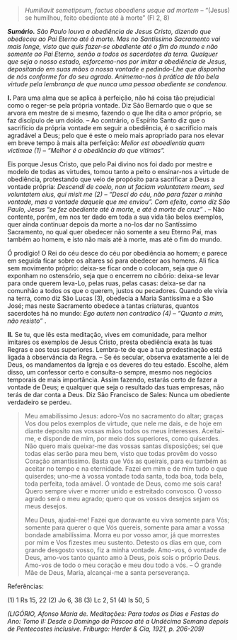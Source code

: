 > *Humiliavit semetipsum, factus oboediens usque ad mortem* – “(Jesus) se humilhou, feito obediente até à morte” (Fl 2, 8)

***Sumário.** São Paulo louva a obediência de Jesus Cristo, dizendo que obedeceu ao Pai Eterno até à morte. Mas no Santíssimo Sacramento vai mais longe, visto que quis fazer-se obediente até o fim do mundo e não somente ao Pai Eterno, senão a todos os sacerdotes da terra. Qualquer que seja o nosso estado, esforcemo-nos por imitar a obediência de Jesus, depositando em suas mãos a nossa vontade e pedindo-Lhe que disponha de nós conforme for do seu agrado. Animemo-nos à prática de tão bela virtude pela lembrança de que nunca uma pessoa obediente se condenou.*

**I.** Para uma alma que se aplica à perfeição, não há coisa tão prejudicial como o reger-se pela própria vontade. Diz São Bernardo que o que se arvora em mestre de si mesmo, fazendo o que lhe dita o amor próprio, se faz discípulo de um doido. – Ao contrário, o Espírito Santo diz que o sacrifício da própria vontade em seguir a obediência, é o sacrifício mais agradável a Deus; pelo que é este o meio mais apropriado para nos elevar em breve tempo à mais alta perfeição: *Melior est oboedientia quam victimae (1) – “Melhor é a obediência do que vítimas”.*

Eis porque Jesus Cristo, que pelo Pai divino nos foi dado por mestre e modelo de todas as virtudes, tomou tanto a peito o ensinar-nos a virtude de obediência, protestando que veio de propósito para sacrificar a Deus a vontade própria: *Descendi de coelo, non ut faciam voluntatem meam, sed voluntatem eius, qui misit me (2) – “Desci do céu, não para fazer a minha vontade, mas a vontade daquele que me enviou”. Com efeito, como diz São Paulo, Jesus “se fez obediente até à morte, e até à morte de cruz”* . – Não contente, porém, em nos ter dado em toda a sua vida tão belos exemplos, quer ainda continuar depois da morte a no-los dar no Santíssimo Sacramento, no qual quer obedecer não somente a seu Eterno Pai, mas também ao homem, e isto não mais até à morte, mas até o fim do mundo.

Ó prodígio! O Rei do céu desce do céu por obediência ao homem; e parece em seguida ficar sobre os altares só para obedecer aos homens. Ali fica sem movimento próprio: deixa-se ficar onde o colocam, seja que o exponham no ostensório, seja que o encerrem no cibório: deixa-se levar para onde querem leva-Lo, pelas ruas, pelas casas: deixa-se dar na comunhão a todos os que o querem, justos ou pecadores. Quando ele vivia na terra, como diz São Lucas (3), obedecia a Maria Santíssima e a São José; mas neste Sacramento obedece a tantas criaturas, quantos sacerdotes há no mundo: *Ego autem non contradico (4) – “Quanto a mim, não resisto”* .

**II.** Se tu, que lês esta meditação, vives em comunidade, para melhor imitares os exemplos de Jesus Cristo, presta obediência exata às tuas Regras e aos teus superiores. Lembra-te de que a tua predestinação está ligada à observância da Regra. – Se és secular, observa exatamente a lei de Deus, os mandamentos da Igreja e os deveres do teu estado. Escolhe, além disso, um confessor certo e consulta-o sempre, mesmo nos negócios temporais de mais importância. Assim fazendo, estarás certo de fazer a vontade de Deus; e qualquer que seja o resultado das tuas empresas, não terás de dar conta a Deus. Diz São Francisco de Sales: Nunca um obediente verdadeiro se perdeu.

> Meu amabilíssimo Jesus: adoro-Vos no sacramento do altar; graças Vos dou pelos exemplos de virtude, que nele me dais, e de hoje em diante deposito nas vossas mãos todos os meus interesses. Aceitai-me, e disponde de mim, por meio dos superiores, como quiserdes. Não quero mais queixar-me das vossas santas disposições; sei que todas elas serão para meu bem, visto que todas provêm do vosso Coração amantíssimo. Basta que Vós as queirais, para eu também as aceitar no tempo e na eternidade. Fazei em mim e de mim tudo o que quiserdes; uno-me à vossa vontade toda santa, toda boa, toda bela, toda perfeita, toda amável. Ó vontade de Deus, como me sois cara! Quero sempre viver e morrer unido e estreitado convosco. O vosso agrado será o meu agrado; quero que os vossos desejos sejam os meus desejos.
>
> Meu Deus, ajudai-me! Fazei que doravante eu viva somente para Vós; somente para querer o que Vós quereis, somente para amar a vossa bondade amabilíssima. Morra eu por vosso amor, já que morrestes por mim e Vos fizestes meu sustento. Detesto os dias em que, com grande desgosto vosso, fiz a minha vontade. Amo-vos, ó vontade de Deus, amo-vos tanto quanto amo à Deus, pois sois o próprio Deus. Amo-vos de todo o meu coração e meu dou todo a vós. – Ó grande Mãe de Deus, Maria, alcançai-me a santa perseverança.

Referências:

\(1\) 1 Rs 15, 22 (2) Jo 6, 38 (3) Lc 2, 51 (4) Is 50, 5

*(LIGÓRIO, Afonso Maria de. Meditações: Para todos os Dias e Festas do Ano: Tomo II: Desde o Domingo da Páscoa até a Undécima Semana depois de Pentecostes inclusive. Friburgo: Herder & Cia, 1921, p. 206-209)*
